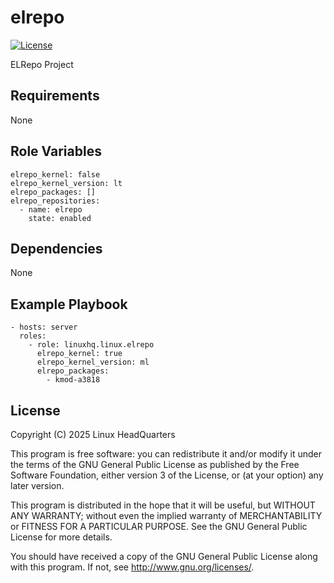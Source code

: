 # elrepo

[![License](https://img.shields.io/badge/license-GPLv3-lightgreen)](https://www.gnu.org/licenses/gpl-3.0.en.html#license-text)

ELRepo Project

## Requirements

None

## Role Variables

    elrepo_kernel: false
    elrepo_kernel_version: lt
    elrepo_packages: []
    elrepo_repositories:
      - name: elrepo
        state: enabled

## Dependencies

None

## Example Playbook

    - hosts: server
      roles:
        - role: linuxhq.linux.elrepo
          elrepo_kernel: true
          elrepo_kernel_version: ml
          elrepo_packages:
            - kmod-a3818

## License

Copyright (C) 2025 Linux HeadQuarters

This program is free software: you can redistribute it and/or modify
it under the terms of the GNU General Public License as published by
the Free Software Foundation, either version 3 of the License, or
(at your option) any later version.

This program is distributed in the hope that it will be useful,
but WITHOUT ANY WARRANTY; without even the implied warranty of
MERCHANTABILITY or FITNESS FOR A PARTICULAR PURPOSE. See the
GNU General Public License for more details.

You should have received a copy of the GNU General Public License
along with this program. If not, see <http://www.gnu.org/licenses/>.
